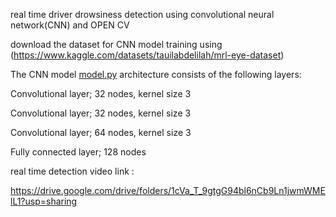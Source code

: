 real time driver drowsiness detection using convolutional neural network(CNN) and OPEN CV

download the dataset for CNN model training using (https://www.kaggle.com/datasets/tauilabdelilah/mrl-eye-dataset)

The CNN model [model.py](https://github.com/TarunG1122/Driver-Drowsiness-detection-using-open-cv-with-warning-alarm/blob/main/model.py) architecture consists of the following layers:

Convolutional layer; 32 nodes, kernel size 3

Convolutional layer; 32 nodes, kernel size 3

Convolutional layer; 64 nodes, kernel size 3

Fully connected layer; 128 nodes


real time detection video link :

https://drive.google.com/drive/folders/1cVa_T_9gtgG94bl6nCb9Ln1jwmWMElL1?usp=sharing
